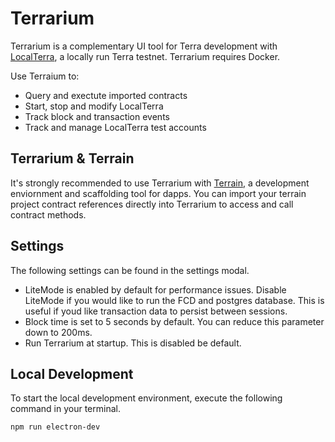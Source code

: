 # Terrarium

Terrarium is a complementary UI tool for Terra development with [LocalTerra](https://github.com/terra-money/LocalTerra/), a locally run Terra testnet. Terrarium requires Docker.

Use Terraium to:

- Query and exectute imported contracts
- Start, stop and modify LocalTerra
- Track block and transaction events
- Track and manage LocalTerra test accounts

## Terrarium & Terrain

It's strongly recommended to use Terrarium with [Terrain](https://github.com/terra-money/terrain), a development enviornment and scaffolding tool for dapps. You can import your terrain project contract references directly into Terrarium to access and call contract methods.

## Settings

The following settings can be found in the settings modal.

- LiteMode is enabled by default for performance issues. Disable LiteMode if you would like to run the FCD and postgres database. This is useful if youd like transaction data to persist between sessions.
- Block time is set to 5 seconds by default. You can reduce this parameter down to 200ms.
- Run Terrarium at startup. This is disabled be default.

## Local Development

To start the local development environment, execute the following command in your terminal.

```
npm run electron-dev
```
